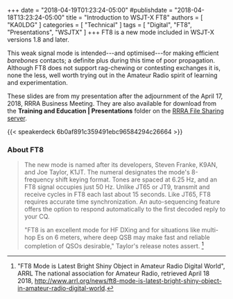 +++
date = "2018-04-19T01:23:24-05:00"
#publishdate = "2018-04-18T13:23:24-05:00"
title = "Introduction to WSJT-X FT8"
authors = [ "KA0LDG" ]
categories = [ "Technical" ]
tags = [ "Digital", "FT8", "Presentations", "WSJTX" ]
+++
FT8 is a new mode included in WSJT-X versions 1.8 and later.

This weak signal mode is intended---and optimised---for making efficient
*barebones* contacts; a definite plus during this time of poor
propagation. Although FT8 does not support rag-chewing or contesting
exchanges it is, none the less, well worth trying out in the Amateur Radio
spirit of learning and experimentation.

<!--more-->

These slides are from my presentation after the adjournment of the April 17,
2018, RRRA Business Meeting.
They are also available for download from the **Training and Education
| Presentations** folder on the
[RRRA File Sharing server](https://cloud.rrra.org/).

{{< speakerdeck 6b0af891c359491ebc96584294c26664 >}}

### About FT8

>The new mode is named after its developers, Steven Franke, K9AN,
>and Joe Taylor, K1JT. The numeral designates the mode's 8-frequency
>shift keying format. Tones are spaced at 6.25 Hz, and an FT8 signal
>occupies just 50 Hz. Unlike JT65 or JT9, transmit and receive cycles
>in FT8 each last about 15 seconds. Like JT65, FT8 requires accurate
>time synchronization. An auto-sequencing feature offers the option to
>respond automatically to the first decoded reply to your CQ.
>
>"FT8 is an excellent mode for HF DXing and for situations like
>multi-hop Es on 6 meters, where deep QSB may make fast and reliable
>completion of QSOs desirable," Taylor's release notes assert. [^1]

[^1]: "FT8 Mode is Latest Bright Shiny Object in Amateur Radio Digital World", ARRL The national association for Amateur Radio, retrieved April 18 2018, http://www.arrl.org/news/ft8-mode-is-latest-bright-shiny-object-in-amateur-radio-digital-world.

